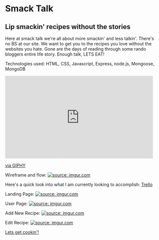 <h1>Smack Talk</h1>
<h2>Lip smackin' recipes without the stories</h2>

<p>Here at smack talk we're all about more smackin' and less talkin'. There's no BS at our site. We want to get you to the recipes you love without the websites you hate. Gone are the days of reading through some rando bloggers entire life story. Enough talk, LETS EAT!</p>

Technologies used:
HTML, CSS, Javascript, Express, node.js, Mongoose, MongoDB

<iframe src="https://giphy.com/embed/l0MYSCYtvpbUqmG8U" width="480" height="269" frameBorder="0" class="giphy-embed" allowFullScreen></iframe><p><a href="https://giphy.com/gifs/seeso-parks-and-recreation-mad-rec-l0MYSCYtvpbUqmG8U">via GIPHY</a></p>

Wireframe and flow:
<a href="https://imgur.com/Cpv4k8D"><img src="https://i.imgur.com/Cpv4k8D.png" title="source: imgur.com" /></a>


Here's a quick look into what I am currently looking to accomplish:
<a href="https://trello.com/b/KeGymZbs/project-2">Trello</a><br>

Landing Page:
<a href="https://imgur.com/Rb93yCo"><img src="https://i.imgur.com/Rb93yCo.jpg" title="source: imgur.com" /></a>

User Page:
<a href="https://imgur.com/IAspJlJ"><img src="https://i.imgur.com/IAspJlJ.jpg" title="source: imgur.com" /></a>

Add New Recipe:
<a href="https://imgur.com/4cHOeQm"><img src="https://i.imgur.com/4cHOeQm.jpg" title="source: imgur.com" /></a>

Edit Recipe:
<a href="https://imgur.com/NkalZnq"><img src="https://i.imgur.com/NkalZnq.jpg" title="source: imgur.com" /></a>

<a href="https://thawing-wave-87870.herokuapp.com/">Lets get cookin'!</a>